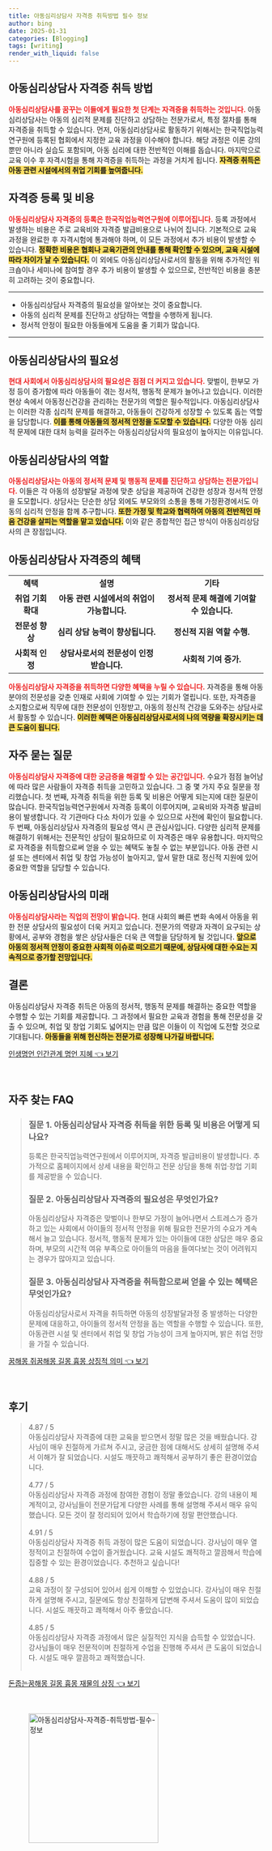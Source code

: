 ```yaml
---
title: 아동심리상담사 자격증 취득방법 필수 정보
author: bing
date: 2025-01-31
categories: [Blogging]
tags: [writing]
render_with_liquid: false
---
```



<h2 id='자격증 취득 방법'>아동심리상담사 자격증 취득 방법</h2>

<p><b><span style="color: #ee2323;">아동심리상담사를 꿈꾸는 이들에게 필요한 첫 단계는 자격증을 취득하는 것입니다.</span></b> 아동심리상담사는 아동의 심리적 문제를 진단하고 상담하는 전문가로서, 특정 절차를 통해 자격증을 취득할 수 있습니다. 먼저, 아동심리상담사로 활동하기 위해서는 한국직업능력연구원에 등록된 협회에서 지정한 교육 과정을 이수해야 합니다. 해당 과정은 이론 강의뿐만 아니라 실습도 포함되며, 아동 심리에 대한 전반적인 이해를 돕습니다. 마지막으로 교육 이수 후 자격시험을 통해 자격증을 취득하는 과정을 거치게 됩니다. <b><span style="background-color: #ffe066;">자격증 취득은 아동 관련 시설에서의 취업 기회를 높여줍니다.</span></b></p>

<h2 id='자격증 등록 및 비용'>자격증 등록 및 비용</h2>

<p><b><span style="color: #ee2323;">아동심리상담사 자격증의 등록은 한국직업능력연구원에 이루어집니다.</span></b> 등록 과정에서 발생하는 비용은 주로 교육비와 자격증 발급비용으로 나뉘어 집니다. 기본적으로 교육 과정을 완료한 후 자격시험에 통과해야 하며, 이 모든 과정에서 추가 비용이 발생할 수 있습니다. <b><span style="background-color: #ffe066;">정확한 비용은 협회나 교육기관의 안내를 통해 확인할 수 있으며, 교육 시설에 따라 차이가 날 수 있습니다.</span></b> 이 외에도 아동심리상담사로서의 활동을 위해 추가적인 워크숍이나 세미나에 참여할 경우 추가 비용이 발생할 수 있으므로, 전반적인 비용을 충분히 고려하는 것이 중요합니다.</p>

<hr />

<ul>
    <li>아동심리상담사 자격증의 필요성을 알아보는 것이 중요합니다.</li>
    <li>아동의 심리적 문제를 진단하고 상담하는 역할을 수행하게 됩니다.</li>
    <li>정서적 안정이 필요한 아동들에게 도움을 줄 기회가 많습니다.</li>
</ul>

<hr />

<h2 id='아동심리상담사의 필요성'>아동심리상담사의 필요성</h2>

<p><b><span style="color: #ee2323;">현대 사회에서 아동심리상담사의 필요성은 점점 더 커지고 있습니다.</span></b> 맞벌이, 한부모 가정 등이 증가함에 따라 아동들이 겪는 정서적, 행동적 문제가 늘어나고 있습니다. 이러한 현상 속에서 아동정신건강을 관리하는 전문가의 역할은 필수적입니다. 아동심리상담사는 이러한 각종 심리적 문제를 해결하고, 아동들이 건강하게 성장할 수 있도록 돕는 역할을 담당합니다. <b><span style="background-color: #ffe066;">이를 통해 아동들의 정서적 안정을 도모할 수 있습니다.</span></b> 다양한 아동 심리적 문제에 대한 대처 능력을 길러주는 아동심리상담사의 필요성이 높아지는 이유입니다.</p>

<h2 id='아동심리상담사의 역할'>아동심리상담사의 역할</h2>

<p><b><span style="color: #ee2323;">아동심리상담사는 아동의 정서적 문제 및 행동적 문제를 진단하고 상담하는 전문가입니다.</span></b> 이들은 각 아동의 성장발달 과정에 맞춘 상담을 제공하여 건강한 성장과 정서적 안정을 도모합니다. 상담사는 단순한 상담 외에도 부모와의 소통을 통해 가정환경에서도 아동의 심리적 안정을 함께 추구합니다. <b><span style="background-color: #ffe066;">또한 가정 및 학교와 협력하여 아동의 전반적인 마음 건강을 살피는 역할을 맡고 있습니다.</span></b> 이와 같은 종합적인 접근 방식이 아동심리상담사의 큰 장점입니다.</p>

<h2 id='아동심리상담사 자격증의 혜택'>아동심리상담사 자격증의 혜택</h2>

<table>
    <tr>
        <td style="text-align: center; height: 17px;"><b>혜택</b></td>
        <td style="text-align: center; height: 17px;"><b>설명</b></td>
        <td style="text-align: center; height: 17px;"><b>기타</b></td>
    </tr>
    <tr>
        <td style="text-align: center; height: 17px;"><b>취업 기회 확대</b></td>
        <td style="text-align: center; height: 17px;"><b>아동 관련 시설에서의 취업이 가능합니다.</b></td>
        <td style="text-align: center; height: 17px;"><b>정서적 문제 해결에 기여할 수 있습니다.</b></td>
    </tr>
    <tr>
        <td style="text-align: center; height: 17px;"><b>전문성 향상</b></td>
        <td style="text-align: center; height: 17px;"><b>심리 상담 능력이 향상됩니다.</b></td>
        <td style="text-align: center; height: 17px;"><b>정신적 지원 역할 수행.</b></td>
    </tr>
    <tr>
        <td style="text-align: center; height: 17px;"><b>사회적 인정</b></td>
        <td style="text-align: center; height: 17px;"><b>상담사로서의 전문성이 인정받습니다.</b></td>
        <td style="text-align: center; height: 17px;"><b>사회적 기여 증가.</b></td>
    </tr>
</table>

<p><b><span style="color: #ee2323;">아동심리상담사 자격증을 취득하면 다양한 혜택을 누릴 수 있습니다.</span></b> 자격증을 통해 아동 분야의 전문성을 갖춘 인재로 사회에 기여할 수 있는 기회가 열립니다. 또한, 자격증을 소지함으로써 직무에 대한 전문성이 인정받고, 아동의 정신적 건강을 도와주는 상담사로서 활동할 수 있습니다. <b><span style="background-color: #ffe066;">이러한 혜택은 아동심리상담사로서의 나의 역량을 확장시키는 데 큰 도움이 됩니다.</span></b></p>

<h2 id='자주 묻는 질문'>자주 묻는 질문</h2>

<p><b><span style="color: #ee2323;">아동심리상담사 자격증에 대한 궁금증을 해결할 수 있는 공간입니다.</span></b> 수요가 점점 늘어남에 따라 많은 사람들이 자격증 취득을 고민하고 있습니다. 그 중 몇 가지 주요 질문을 정리했습니다. 첫 번째, 자격증 취득을 위한 등록 및 비용은 어떻게 되는지에 대한 질문이 많습니다. 한국직업능력연구원에서 자격증 등록이 이루어지며, 교육비와 자격증 발급비용이 발생합니다. 각 기관마다 다소 차이가 있을 수 있으므로 사전에 확인이 필요합니다. 두 번째, 아동심리상담사 자격증의 필요성 역시 큰 관심사입니다. 다양한 심리적 문제를 해결하기 위해서는 전문적인 상담이 필요하므로 이 자격증은 매우 유용합니다. 마지막으로 자격증을 취득함으로써 얻을 수 있는 혜택도 놓칠 수 없는 부분입니다. 아동 관련 시설 또는 센터에서 취업 및 창업 가능성이 높아지고, 앞서 말한 대로 정신적 지원에 있어 중요한 역할을 담당할 수 있습니다.</p>

<h2 id='아동심리상담사의 미래'>아동심리상담사의 미래</h2>

<p><b><span style="color: #ee2323;">아동심리상담사라는 직업의 전망이 밝습니다.</span></b> 현대 사회의 빠른 변화 속에서 아동을 위한 전문 상담사의 필요성이 더욱 커지고 있습니다. 전문가의 역량과 자격이 요구되는 상황에서, 공부와 경험을 쌓은 상담사들은 더욱 큰 역할을 담당하게 될 것입니다. <b><span style="background-color: #ffe066;">앞으로 아동의 정서적 안정이 중요한 사회적 이슈로 떠오르기 때문에, 상담사에 대한 수요는 지속적으로 증가할 전망입니다.</span></b></p>

<h2 id='결론'>결론</h2>

<p>아동심리상담사 자격증 취득은 아동의 정서적, 행동적 문제를 해결하는 중요한 역할을 수행할 수 있는 기회를 제공합니다. 그 과정에서 필요한 교육과 경험을 통해 전문성을 갖출 수 있으며, 취업 및 창업 기회도 넓어지는 만큼 많은 이들이 이 직업에 도전할 것으로 기대됩니다. <b><span style="background-color: #ffe066;">아동들을 위해 헌신하는 전문가로 성장해 나가길 바랍니다.</span></b></p>


<p><a class="click-button" title="인생명언 인간관계 명언 지혜" href="https://blackassets.github.io/posts/%EC%9D%B8%EC%83%9D%EB%AA%85%EC%96%B8-%EC%9D%B8%EA%B0%84%EA%B4%80%EA%B3%84-%EB%AA%85%EC%96%B8-%EC%A7%80%ED%98%9C/" rel="dofollow">인생명언 인간관계 명언 지혜 👈 보기</a></p><br>
<h2 id='자주_찾는_FAQ'>자주 찾는 FAQ</h2>
<div itemscope="" itemtype="https://schema.org/FAQPage"> 
<blockquote> 
<div itemscope="" itemprop="mainEntity" itemtype="https://schema.org/Question"> 
<h3 itemprop="name">질문 1. 아동심리상담사 자격증 취득을 위한 등록 및 비용은 어떻게 되나요?</h3> 
<div itemscope="" itemprop="acceptedAnswer" itemtype="https://schema.org/Answer"> 
<span itemprop="text"> 
<p>등록은 한국직업능력연구원에서 이루어지며, 자격증 발급비용이 발생합니다. 추가적으로 홈페이지에서 상세 내용을 확인하고 전문 상담을 통해 취업·창업 기회를 제공받을 수 있습니다.</p> 
</span> 
</div> 
</div> 
<div itemscope="" itemprop="mainEntity" itemtype="https://schema.org/Question"> 
<h3 itemprop="name">질문 2. 아동심리상담사 자격증의 필요성은 무엇인가요?</h3> 
<div itemscope="" itemprop="acceptedAnswer" itemtype="https://schema.org/Answer"> 
<span itemprop="text"> 
<p>아동심리상담사 자격증은 맞벌이나 한부모 가정이 늘어나면서 스트레스가 증가하고 있는 사회에서 아이들의 정서적 안정을 위해 필요한 전문가의 수요가 계속해서 늘고 있습니다. 정서적, 행동적 문제가 있는 아이들에 대한 상담은 매우 중요하며, 부모의 시간적 여유 부족으로 아이들의 마음을 들여다보는 것이 어려워지는 경우가 많아지고 있습니다.</p> 
</span> 
</div> 
</div> 
<div itemscope="" itemprop="mainEntity" itemtype="https://schema.org/Question"> 
<h3 itemprop="name">질문 3. 아동심리상담사 자격증을 취득함으로써 얻을 수 있는 혜택은 무엇인가요?</h3> 
<div itemscope="" itemprop="acceptedAnswer" itemtype="https://schema.org/Answer"> 
<span itemprop="text"> 
<p>아동심리상담사로서 자격을 취득하면 아동의 성장발달과정 중 발생하는 다양한 문제에 대응하고, 아이들의 정서적 안정을 돕는 역할을 수행할 수 있습니다. 또한, 아동관련 시설 및 센터에서 취업 및 창업 가능성이 크게 높아지며, 밝은 취업 전망을 가질 수 있습니다.</p> 
</span> 
</div> 
</div> 
</blockquote> 
</div>
<p><a class="click-button" title="꿈해몽 쥐꿈해몽 길몽 흉몽 상징적 의미" href="https://blackassets.github.io/posts/%EA%BF%88%ED%95%B4%EB%AA%BD-%EC%A5%90%EA%BF%88%ED%95%B4%EB%AA%BD-%EA%B8%B8%EB%AA%BD-%ED%9D%89%EB%AA%BD-%EC%83%81%EC%A7%95%EC%A0%81-%EC%9D%98%EB%AF%B8/" rel="dofollow">꿈해몽 쥐꿈해몽 길몽 흉몽 상징적 의미 👈 보기</a></p><br>
<h2 id='후기'>후기</h2>
<div itemscope itemtype="https://schema.org/Product">
  <blockquote>
  <div itemprop="review" itemscope itemtype="https://schema.org/Review">
      <div itemprop="reviewRating" itemscope itemtype="https://schema.org/Rating"> <span itemprop="ratingValue">4.87</span> / <span itemprop="bestRating">5</span> </div>
      <span itemprop="reviewBody">아동심리상담사 자격증에 대한 교육을 받으면서 정말 많은 것을 배웠습니다. 강사님이 매우 친절하게 가르쳐 주시고, 궁금한 점에 대해서도 상세히 설명해 주셔서 이해가 잘 되었습니다. 시설도 깨끗하고 쾌적해서 공부하기 좋은 환경이었습니다.</span>
  </div>
  <br>
  <div itemprop="review" itemscope itemtype="https://schema.org/Review">
      <div itemprop="reviewRating" itemscope itemtype="https://schema.org/Rating"> <span itemprop="ratingValue">4.77</span> / <span itemprop="bestRating">5</span> </div>
      <span itemprop="reviewBody">아동심리상담사 자격증 과정에 참여한 경험이 정말 좋았습니다. 강의 내용이 체계적이고, 강사님들이 전문가답게 다양한 사례를 통해 설명해 주셔서 매우 유익했습니다. 모든 것이 잘 정리되어 있어서 학습하기에 정말 편안했습니다.</span>
  </div>
  <br>
  <div itemprop="review" itemscope itemtype="https://schema.org/Review">
      <div itemprop="reviewRating" itemscope itemtype="https://schema.org/Rating"> <span itemprop="ratingValue">4.91</span> / <span itemprop="bestRating">5</span> </div>
      <span itemprop="reviewBody">아동심리상담사 자격증 취득 과정이 많은 도움이 되었습니다. 강사님이 매우 열정적이고 친절하여 수업이 즐거웠습니다. 교육 시설도 쾌적하고 깔끔해서 학습에 집중할 수 있는 환경이었습니다. 추천하고 싶습니다!</span>
  </div>
  <br>
  <div itemprop="review" itemscope itemtype="https://schema.org/Review">
      <div itemprop="reviewRating" itemscope itemtype="https://schema.org/Rating"> <span itemprop="ratingValue">4.88</span> / <span itemprop="bestRating">5</span> </div>
      <span itemprop="reviewBody">교육 과정이 잘 구성되어 있어서 쉽게 이해할 수 있었습니다. 강사님이 매우 친절하게 설명해 주시고, 질문에도 항상 친절하게 답변해 주셔서 도움이 많이 되었습니다. 시설도 깨끗하고 쾌적해서 아주 좋았습니다.</span>
  </div>
  <br>
  <div itemprop="review" itemscope itemtype="https://schema.org/Review">
      <div itemprop="reviewRating" itemscope itemtype="https://schema.org/Rating"> <span itemprop="ratingValue">4.85</span> / <span itemprop="bestRating">5</span> </div>
      <span itemprop="reviewBody">아동심리상담사 자격증 과정에서 많은 실질적인 지식을 습득할 수 있었습니다. 강사님들이 매우 전문적이며 친절하게 수업을 진행해 주셔서 큰 도움이 되었습니다. 시설도 매우 깔끔하고 쾌적했습니다.</span>
  </div>
  <br>
  </blockquote>
</div>
<p><a class="click-button" title="돈줍는꿈해몽 길몽 흉몽 재물의 상징" href="https://blackassets.github.io/posts/%EB%8F%88%EC%A4%8D%EB%8A%94%EA%BF%88%ED%95%B4%EB%AA%BD-%EA%B8%B8%EB%AA%BD-%ED%9D%89%EB%AA%BD-%EC%9E%AC%EB%AC%BC%EC%9D%98-%EC%83%81%EC%A7%95/" rel="dofollow">돈줍는꿈해몽 길몽 흉몽 재물의 상징 👈 보기</a></p><br>
<figure class="image"><img src="https://blackassets.github.io/assets/img/thumbnail/아동심리상담사-자격증-취득방법-필수-정보.webp" alt="아동심리상담사-자격증-취득방법-필수-정보" width="256" height="256"></figure>